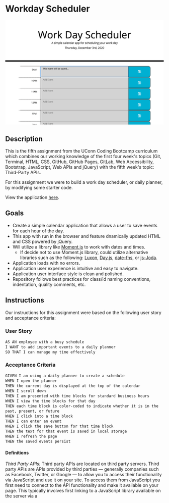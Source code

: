 # Workday Scheduler

![Application Demo](./hw5-final-demo-img.png)

## Description

This is the fifth assignment from the UConn Coding Bootcamp curriculum which combines our working knowledge of the first four week's topics (Git, Terminal, HTML, CSS, GitHub, GitHub Pages, GitLab, Web Accessibility, Bootstrap, JavaScript, Web APIs and jQuery) with the fifth week's topic: Third-Party APIs.

For this assignment we were to build a work day scheduler, or daily planner, by modifying some starter code.

View the application [here](https://dsmooke.github.io/workday-daily-planner/).

## Goals

- Create a simple calendar application that allows a user to save events for each hour of the day.
- This app with run in the browser and feature dnamically updated HTML and CSS powered by jQuery.
- Will utilize a library like [Moment.js](https://momentjs.com/) to work with dates and times.
  - If decide not to use Moment.js library, could utilize alternative libraries such as the following: [Luxon](https://moment.github.io/luxon/), [Day.js](https://day.js.org/), [date-fns](https://date-fns.org/), or [js-Joda](https://js-joda.github.io/js-joda/).
- Application loads with no errors.
- Application user experience is intuitive and easy to navigate.
- Application user interface style is clean and polished.
- Repository follows best practices for class/id naming conventions, indentation, quality comments, etc.

## Instructions

Our instructions for this assignment were based on the following user story and acceptance criteria:

### User Story

```
AS AN employee with a busy schedule
I WANT to add important events to a daily planner
SO THAT I can manage my time effectively
```

### Acceptance Criteria

```
GIVEN I am using a daily planner to create a schedule
WHEN I open the planner
THEN the current day is displayed at the top of the calendar
WHEN I scroll down
THEN I am presented with time blocks for standard business hours
WHEN I view the time blocks for that day
THEN each time block is color-coded to indicate whether it is in the past, present, or future
WHEN I click into a time block
THEN I can enter an event
WHEN I click the save button for that time block
THEN the text for that event is saved in local storage
WHEN I refresh the page
THEN the saved events persist
```

#### Definitions

_Third Party APIs:_ Third party APIs are located on third party servers. Third party APIs are APIs provided by third parties — generally companies such as Facebook, Twitter, or Google — to allow you to access their functionality via JavaScript and use it on your site. To access them from JavaScript you first need to connect to the API functionality and make it available on your page. This typically involves first linking to a JavaScript library available on the server via a <script> element,

_standard business hours:_ In the U.S., a business whose employees work Monday through Friday 9am to 5pm; this results in an 8 hour workday and a typical work-week of 40 hours.

_local storage:_ A JavaScript read-only property that allows you to access a storage object for the document's origin; the data stored is saved across browser sessions. Data stored in localStorage has no expiration time (data is not cleared when the page session ends, or closes). Data stored in localStorage is specific to the protocol of the page.

## Developer

For my workday daily scheduler I focused on a detailed html format, but later realized that would only complicate my JavaScript code. This assignment marked a mini milestone for myself because I managed to create both the root variable and the main 'for' loop on my own! Small accomplishment but made me feel like JavaScript is starting to click. Also, huge thank you to Nathan Sartain (TA) for his time and patience.

## Mock-Up

The following image shows the web application's appearance and functionality:

![Application Demo](./hw5-final-demo-img.png)

---

© 2020 Trilogy Education Services, a 2U, Inc. brand. All Rights Reserved.
